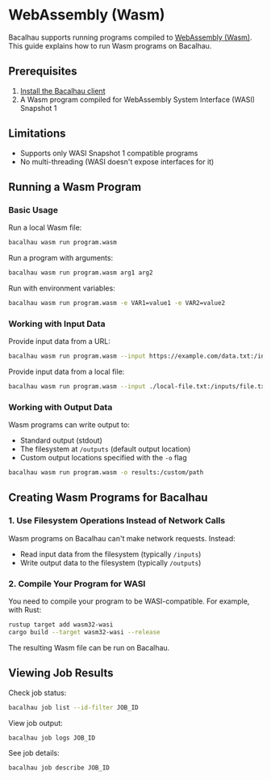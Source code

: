 # WebAssembly (Wasm)

Bacalhau supports running programs compiled to [WebAssembly (Wasm)](https://webassembly.org/). This guide explains how to run Wasm programs on Bacalhau.

## Prerequisites

1. [Install the Bacalhau client](/docs/getting-started/installation.mdx)
2. A Wasm program compiled for WebAssembly System Interface (WASI) Snapshot 1

## Limitations

- Supports only WASI Snapshot 1 compatible programs
- No multi-threading (WASI doesn't expose interfaces for it)

## Running a Wasm Program

### Basic Usage

Run a local Wasm file:

```bash
bacalhau wasm run program.wasm
```

Run a program with arguments:

```bash
bacalhau wasm run program.wasm arg1 arg2
```

Run with environment variables:

```bash
bacalhau wasm run program.wasm -e VAR1=value1 -e VAR2=value2
```

### Working with Input Data

Provide input data from a URL:

```bash
bacalhau wasm run program.wasm --input https://example.com/data.txt:/inputs/data.txt
```

Provide input data from a local file:

```bash
bacalhau wasm run program.wasm --input ./local-file.txt:/inputs/file.txt
```

### Working with Output Data

Wasm programs can write output to:

- Standard output (stdout)
- The filesystem at `/outputs` (default output location)
- Custom output locations specified with the `-o` flag

```bash
bacalhau wasm run program.wasm -o results:/custom/path
```

## Creating Wasm Programs for Bacalhau

### 1. Use Filesystem Operations Instead of Network Calls

Wasm programs on Bacalhau can't make network requests. Instead:

- Read input data from the filesystem (typically `/inputs`)
- Write output data to the filesystem (typically `/outputs`)

### 2. Compile Your Program for WASI

You need to compile your program to be WASI-compatible. For example, with Rust:

```bash
rustup target add wasm32-wasi
cargo build --target wasm32-wasi --release
```

The resulting Wasm file can be run on Bacalhau.

## Viewing Job Results

Check job status:

```bash
bacalhau job list --id-filter JOB_ID
```

View job output:

```bash
bacalhau job logs JOB_ID
```

See job details:

```bash
bacalhau job describe JOB_ID
```
